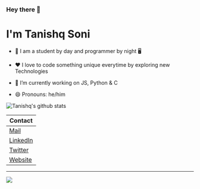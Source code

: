 ### Hey there 👋
# I'm Tanishq Soni

- 🌅 I am a student by day and programmer by night 🖥️

- ❤️ I love to code something unique everytime by exploring new Technologies

- 🔭 I’m currently working on JS, Python & C

- 😄 Pronouns: he/him

![Tanishq's github stats](https://github-readme-stats.vercel.app/api?username=tanishq-soni&theme=graywhite&show_icons=true)

| Contact |
|---|
| [Mail](mailto:tanishqsoni49777@gmail.com) |
| [LinkedIn](https://www.linkedin.com/in/tanishq-soni) |
| [Twitter](https://twitter.com/tanishq_soni_) |
| [Website](https://tanishqsoni.me ) |

<hr>
<img src="https://komarev.com/ghpvc/?username=tanishq-soni&color=50d9eb&label=Profile+views" /> 

